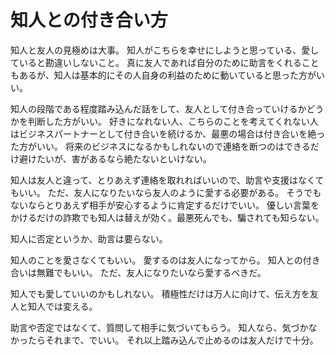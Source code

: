 # 知人との付き合い方

知人と友人の見極めは大事。
知人がこちらを幸せにしようと思っている、愛していると勘違いしないこと。
真に友人であれば自分のために助言をくれることもあるが、知人は基本的にその人自身の利益のために動いていると思った方がいい。

知人の段階である程度踏み込んだ話をして、友人として付き合っていけるかどうかを判断した方がいい。
好きになれない人、こちらのことを考えてくれない人はビジネスパートナーとして付き合いを続けるか、最悪の場合は付き合いを絶った方がいい。
将来のビジネスになるかもしれないので連絡を断つのはできるだけ避けたいが、害があるなら絶たないといけない。

知人は友人と違って、とりあえず連絡を取れればいいので、助言や支援はなくてもいい。
ただ、友人になりたいなら友人のように愛する必要がある。
そうでもないならとりあえず相手が安心するように肯定するだけでいい。
優しい言葉をかけるだけの詐欺でも知人は替えが効く。最悪死んでも、騙されても知らない。

知人に否定というか、助言は要らない。

知人のことを愛さなくてもいい。
愛するのは友人になってから。
知人との付き合いは無難でもいい。
ただ、友人になりたいなら愛するべきだ。

知人でも愛していいのかもしれない。
積極性だけは万人に向けて、伝え方を友人と知人では変える。

助言や否定ではなくて、質問して相手に気づいてもらう。
知人なら、気づかなかったらそれまで、でいい。
それ以上踏み込んで止めるのは友人だけで十分。
